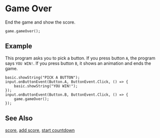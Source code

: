 # Game Over

End the game and show the score.

```sig
game.gameOver();
```

## Example

This program asks you to pick a button.
If you press button `A`, the program says `YOU WIN!`.
If you press button `B`, it shows an animation and ends the game.

```blocks
basic.showString("PICK A BUTTON");
input.onButtonEvent(Button.A, ButtonEvent.Click, () => {
    basic.showString("YOU WIN!");
});
input.onButtonEvent(Button.B, ButtonEvent.Click, () => {
    game.gameOver();
});
```

## See Also

[score](/reference/game/score),
[add score](/reference/game/add-score), [start countdown](/reference/game/start-countdown)
